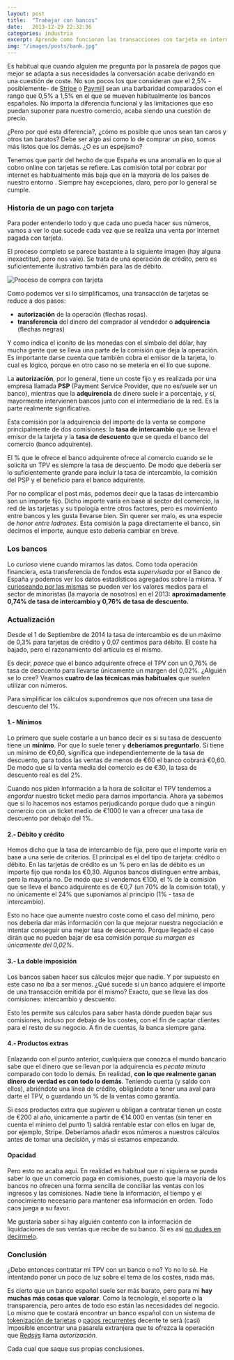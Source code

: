 ```yaml
---
layout: post
title:  "Trabajar con bancos"
date:   2013-12-29 22:32:36
categories: industria
excerpt: Aprende como funcionan las transacciones con tarjeta en internet y como operan los bancos españoles
img: "/images/posts/bank.jpg"
---
```


Es habitual que cuando alguien me pregunta por la pasarela de pagos que mejor se adapta a sus necesidades la conversación acabe derivando en una cuestión de coste. No son pocos los que consideran que el 2,5%  -posiblemente- de [Stripe](/stripe/) o [Paymill](/paymill/) sean una barbaridad comparados con el rango que 0,5% a 1,5% en el que se mueven habitualmente los bancos españoles. No importa la diferencia funcional y las limitaciones que eso puedan suponer para nuestro comercio, acaba siendo una cuestión de precio.

¿Pero por qué esta diferencia?, ¿cómo es posible que unos sean tan caros y otros tan baratos? Debe ser algo así como lo de comprar un piso, somos más listos que los demás. ¿O es un espejismo?

Tenemos que partir del hecho de que España es una anomalía en lo que al cobro online con tarjetas se refiere. Las comisión total por cobrar por internet es habitualmente más baja que en la mayoría de los países de nuestro entorno . Siempre hay excepciones, claro, pero por lo general se cumple.

### Historia de un pago con tarjeta

Para poder entenderlo todo y que cada uno pueda hacer sus números, vamos a ver lo que sucede cada vez que se realiza una venta por internet pagada con tarjeta. 

El proceso  completo se parece bastante a la siguiente imagen (hay alguna inexactitud, pero nos vale). Se trata de una operación de crédito, pero es suficientemente ilustrativo también para las de débito.

![Proceso de compra con tarjeta](https://www.monosnap.com/image/926GYpuvzZvbxWvO0tow6HfDE.png)

Como podemos ver si lo simplificamos, una transacción de tarjetas se reduce a dos pasos:

- **autorización** de la operación (flechas rosas).
- **transferencia** del dinero del comprador al vendedor o **adquirencia** (flechas negras)

Y como indica el iconito de las monedas con el símbolo del dólar, hay mucha gente que se lleva una parte de la comisión que deja la operación. Es importante darse cuenta que también cobra el emisor de la tarjeta, lo cual es lógico, porque en otro caso no se metería en el lío que supone. 

La **autorización**, por lo general, tiene un coste fijo y es realizada por una empresa llamada **PSP** (Payment Service Provider, que no es/suele ser un banco), mientras que la **adquirencia** de dinero suele ir a porcentaje, y sí, mayormente intervienen bancos junto con el intermediario de la red. Es la parte realmente significativa.

Esta comisión por la adquirencia del importe de la venta se compone principalmente de dos comisiones: la **tasa de intercambio** que se lleva el emisor de la tarjeta y la **tasa de descuento** que se queda el banco del comercio (banco adquirente).

El % que le ofrece el banco adquirente ofrece al comercio cuando se le solicita un TPV es siempre la tasa de descuento. De modo que debería ser lo suficientemente grande para incluir la tasa de intercambio, la comisión del PSP y el beneficio para el banco adquirente.

Por no complicar el post más, podemos decir que la tasas de intercambio son un importe fijo. Dicho importe varía en base al sector del comercio, la red de las tarjetas y su tipología entre otros factores, pero es movimiento entre bancos y les gusta llevarse bien. Sin querer ser malo, es una especie de *honor entre ladrones*. Esta comisión la paga directamente el banco, sin decirnos el importe, aunque esto debería cambiar en breve. 

### Los bancos

Lo _curioso_ viene cuando miramos las datos. Como toda operación financiera, esta transferencia de fondos esta _supervisada_ por el Banco de España y podemos ver los datos estadísticos agregados sobre la misma. Y [curioseando por las mismas](http://www.bde.es/f/webbde/SPA/sispago/ficheros/es/estadisticas.pdf) se pueden ver los valores medios para el sector de minoristas (la mayoría de nosotros) en el 2013: **aproximadamente 0,74% de tasa de intercambio y 0,76% de tasa de descuento.** 

<div class="panel panel-primary">
  <div class="panel-heading">
    <h3 class="panel-title">Actualización</h3>
  </div>
  <div class="panel-body">
    Desde el 1 de Septiembre de 2014 la tasa de intercambio es de un máximo de 0,3% para tarjetas de crédito y 0,07 centimos para débito. El coste ha bajado, pero el razonamiento del artículo es el mismo. 
  </div>
</div>

Es decir, *parece* que el banco adquirente ofrece el TPV con un 0,76% de tasa de descuento para llevarse únicamente un margen del 0,02%. ¿Alguién se lo cree? Veamos **cuatro de las técnicas más habituales** que suelen utilizar con números. 

Para simplificar los cálculos supondremos que nos ofrecen una tasa de descuento del 1%.

#### 1.- Mínimos

Lo primero que suele costarle a un banco decir es si su tasa de descuento tiene un **mínimo**. Por que lo suele tener y **deberíamos preguntarlo**. Si tiene un mínimo de €0,60, significa que independientemente de la tasa de descuento, para todos las ventas de menos de €60 el banco cobrará €0,60. De modo que si la venta media del comercio es de €30, la tasa de descuento real es del 2%. 

Cuando nos piden información a la hora de solicitar el TPV tendemos a *engordar* nuestro ticket medio para darnos importancia. Ahora ya sabemos que si lo hacemos nos estamos perjudicando porque dudo que a ningún comercio con un ticket medio de €1000 le van a ofrecer una tasa de descuento por debajo del 1%. 

#### 2.- Débito y crédito

Hemos dicho que la tasa de intercambio de fija, pero que el importe varía en base a una serie de criterios. El principal es el del tipo de tarjeta: crédito o débito. En las tarjetas de crédito es un % pero en las de débito es un importe fijo que ronda los €0,30. Algunos bancos distinguen entre ambas, pero la mayoría no. De modo que si vendemos €100, el % de la comisión que se lleva el banco adquirente es de €0,7 (un 70% de la comisión total), y no únicamente el 24% que suponíamos al principio (1% - tasa de intercambio). 

Esto no hace que aumente nuestro coste como el caso del mínimo, pero nos debería dar más información con la que mejorar nuestra negociación e intentar conseguir una mejor tasa de descuento. Porque llegado el caso dirán que no pueden bajar de esa comisión porque *su margen es únicamente del 0,02%*.

#### 3.- La doble imposición 

Los bancos saben hacer sus cálculos mejor que nadie. Y por supuesto en este caso no iba a ser menos. ¿Qué sucede si un banco adquiere el importe de una transacción emitida por él mismo? Exacto, que se lleva las dos comisiones: intercambio y descuento. 

Esto les permite sus cálculos para saber hasta dónde pueden bajar sus comisiones, incluso por debajo de los costes, con el fin de captar clientes para el resto de su negocio. A fin de cuentas, la banca siempre gana.

#### 4.- Productos extras

Enlazando con el punto anterior, cualquiera que conozca el mundo bancario sabe que el dinero que se llevan por la adquirencia es *pecata minuta* comparado con todo lo demás. En realidad, **con lo que realmente ganan dinero de verdad es con todo lo demás**. Teniendo cuenta (y saldo con ellos), abriéndote una línea de crédito, obligándote a tener una aval para darte el TPV, o guardando un % de la ventas como garantía. 

Si esos productos extra que *sugieren* u obligan a contratar tienen un coste de €200 al año, únicamente a partir de €14.000 en ventas (sin tener en cuenta el mínimo del punto 1) saldrá rentable estar con ellos en lugar de, por ejemplo, Stripe. Deberíamos añadir esos números a nuestros cálculos antes de tomar una decisión, y más si estamos empezando.

#### Opacidad 

Pero esto no acaba aquí. En realidad es habitual que ni siquiera se pueda  saber lo que un comercio paga en comisiones, puesto que la mayoría de los bancos no ofrecen una forma sencilla de conciliar las ventas con los ingresos y las comisiones. Nadie tiene la información, el tiempo y el conocimiento necesario para mantener esa información en orden. Todo caos juega a su favor.

Me gustaría saber si hay alguién contento con la información de liquidaciones de sus ventas que recibe de su banco. Si es así [no dudes en decírmelo](/contacto.html).

### Conclusión

¿Debo entonces contratar mi TPV con un banco o no? Yo no lo sé. He intentando poner un poco de luz sobre el tema de los costes, nada más. 

Es cierto que un banco español suele ser más barato, pero para mi **hay muchas más cosas que valorar**. Como la tecnología, el soporte o la transparencia, pero antes de todo eso están las necesidades del negocio. Lo mismo que te costará encontrar un banco español con un sistema de [tokenización de tarjetas](/tokenizar/) o [pagos recurrentes](/pagos-recurrentes/) decente te será (casi) imposible encontrar una pasarela extranjera que te ofrezca la operación que [Redsýs](/redsys/)  llama *autorización*. 

Cada cual que saque sus propias conclusiones.